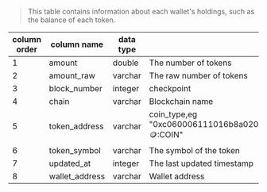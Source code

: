 > 	This table contains information about each wallet's holdings, such as the balance of each token.
>
| column order | column name    | data type | description                                                                                   | is_unique_key |
| ------------ | -------------- | --------- | --------------------------------------------------------------------------------------------- | ------------- |
| 1            | amount         | double    | The number of tokens                                                                          |               |
| 2            | amount_raw     | varchar   | The raw number of tokens                                                                      |               |
| 3            | block_number   | integer   | checkpoint                                                                                    |               |
| 4            | chain          | varchar   | Blockchain name                                                                               | Y             |
| 5            | token_address  | varchar   | coin_type,eg "0xc060006111016b8a020ad5b33834984a437aaa7d3c74c18e09a95d48aceab08c::coin::COIN" | Y             |
| 6            | token_symbol   | varchar   | The symbol of the token                                                                       |               |
| 7            | updated_at     | integer   | The last updated timestamp                                                                    |               |
| 8            | wallet_address | varchar   | Wallet address                                                                                | Y             |
